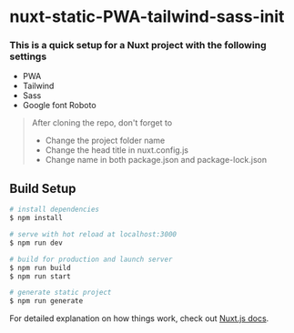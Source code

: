 # nuxt-static-PWA-tailwind-sass-init
### This is a quick setup for a Nuxt project with the following settings
- PWA
- Tailwind
- Sass
- Google font Roboto

> After cloning the repo, don't forget to 
>   - Change the project folder name 
>   - Change the head title in nuxt.config.js
>   - Change name in both package.json and package-lock.json

## Build Setup

```bash
# install dependencies
$ npm install

# serve with hot reload at localhost:3000
$ npm run dev

# build for production and launch server
$ npm run build
$ npm run start

# generate static project
$ npm run generate
```

For detailed explanation on how things work, check out [Nuxt.js docs](https://nuxtjs.org).
